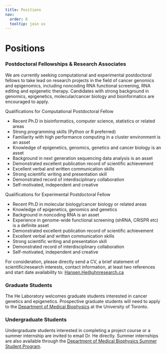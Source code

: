 ```yaml
---
title: Positions
nav:
  order: 6
  tooltip: join us
---
```


# <i class="fas fa-envelope"></i>Positions

### Postdoctoral Fellowships & Research Associates
We are currently seeking computational and experimental postdoctoral fellows to take lead on research projects in the field of cancer genomics and epigenomics, including noncoding RNA functional screening, RNA editing and epigenetic therapy. Candidates with strong background in genomics, epigenetics, molecular/cancer biology and bioinformatics are encouraged to apply.


Qualifications for Computational Postdoctoral Fellow

* Recent Ph.D in bioinformatics, computer science, statistics or related areas
* Strong programming skills (Python or R preferred)
* Familiarity with high performance computing in a cluster environment is an asset
* Knowledge of epigenetics, genomics, genetics and cancer biology is an asset
* Background in next generation sequencing data analysis is an asset
* Demonstrated excellent publication record of scientific achievement
* Excellent verbal and written communication skills
* Strong scientific writing and presentation skill
* Demonstrated record of interdisciplinary collaboration
* Self-motivated, independent and creative


Qualifications for Experimental Postdoctoral Fellow

* Recent Ph.D in molecular biology/cancer biology or related areas
* Knowledge of epigenetics, genomics and genetics
* Background in noncoding RNA is an asset
* Experience in genome-wide functional screening (shRNA, CRISPR etc) is a definite asset
* Demonstrated excellent publication record of scientific achievement
* Excellent verbal and written communication skills
* Strong scientific writing and presentation skill
* Demonstrated record of interdisciplinary collaboration
* Self-motivated, independent and creative


For consideration, please directly send a CV, a brief statement of scientific/research interests, contact information, at least two references and start date availability to: Hansen.He@uhnresearch.ca


### Graduate Students
The He Laboratory welcomes graduate students interested in cancer genetics and epigenetics. Prospective graduate students will need to apply to the [Department of Medical Biophysics](https://medbio.utoronto.ca/medical-biophysics) at the University of Toronto.


### Undergraduate Students
Undergraduate students interested in completing a project course or a summer internship are invited to email Dr. He directly. Summer internships are also available through the [Department of Medical Biophysics Summer Student Program](https://medbio.utoronto.ca/summer-student-program-overview).

